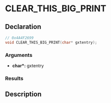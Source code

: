 # CLEAR_THIS_BIG_PRINT

## Declaration
```cpp
// 0x4A4F2699
void CLEAR_THIS_BIG_PRINT(char* gxtentry);
```

### Arguments
- **char\*:** gxtentry

### Results

## Description
